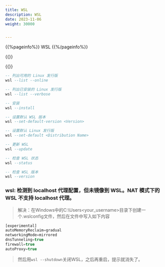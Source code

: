 ```yaml
---
title: WSL
description: WSL
date: 2023-11-06
weight: 30000


---
```

{{%pageinfo%}}
WSL
{{%/pageinfo%}}

{{<note>}}
<!---->






{{</note>}}



```sql
-- 列出可用的 Linux 发行版
wsl --list --online

-- 列出已安装的 Linux 发行版
wsl --list --verbose

-- 安装
wsl --install

-- 设置默认 WSL 版本
wsl --set-default-version <Version>

-- 设置默认 Linux 发行版
wsl --set-default <Distribution Name>

-- 更新 WSL
wsl --update

-- 检查 WSL 状态
wsl --status

-- 检查 WSL 版本
wsl --version
```

### wsl: 检测到 localhost 代理配置，但未镜像到 WSL。NAT 模式下的 WSL 不支持 localhost 代理。
> 解决：在Windows中的C:\Users\<your_username>目录下创建一个.wslconfig文件，然后在文件中写入如下内容

```sql
[experimental]
autoMemoryReclaim=gradual
networkingMode=mirrored
dnsTunneling=true
firewall=true
autoProxy=true
```
> 然后用`wsl --shutdown`关闭WSL，之后再重启，提示就消失了。




